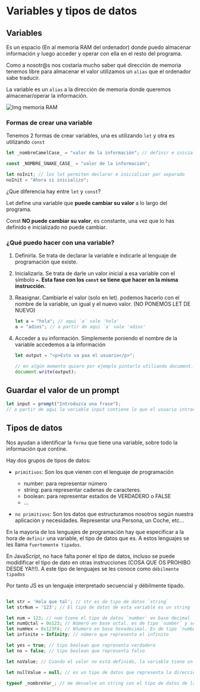 # Variables y tipos de datos

## Variables

Es un espacio (En al memoria RAM del ordenador) donde puedo almacenar información y luego acceder y operar con ella en el resto del programa.

Como a nosotr@s nos costaría mucho saber qué dirección de memoria tenemos libre para almacenar el valor utilizamos un `alias` que el ordenador sabe traducir.

La variable es un `alias` a la dirección de memoria donde queremos almacenar/operar la información.

![Img memoria RAM](https://www.monografias.com/trabajos104/datos-y-variables-fundamentos-programacion/img8.png)

### Formas de crear una variable

Tenemos 2 formas de crear variables, una es utilizando `let` y otra es utilizando `const`

```js
let _nombreCamelCase_ = "valor de la información"; // definir e inicializar en la misma instrucción

const _NOMBRE_SNAKE_CASE_ = "valor de la información";

let noInit; // los let permiten declarar e inicializar por separado
noInit = "Ahora si inicializo";
```

¿Que diferencia hay entre `let` y `const`?

Let define una variable que **puede cambiar su valor** a lo largo del programa.

Const **NO puede cambiar su valor**, es constante, una vez que lo has definido e inicializado no puede cambiar.

### ¿Qué puedo hacer con una variable?

1. Definirla. Se trata de declarar la variable e indicarle al lenguaje de programación que existe.
2. Inicializarla. Se trata de darle un valor inicial a esa variable con el símbolo `=`.
   **Esta fase con los `const` se tiene que hacer en la misma instrucción.**
3. Reasignar. Cambiarle el valor (solo en let). podemos hacerlo con el nombre de la variable, un igual y el nuevo valor. (NO PONEMOS LET DE NUEVO)

   ```js
   let a = "hola"; // aqui `a` vale 'hola'
   a = "adios"; // a partir de aqui `a` vale 'adios'
   ```

4. Acceder a su información. Simplemente poniendo el nombre de la variable accedemos a la información

   ```js
   let output = "<p>Esto va paa el usuario</p>";

   // en algún momento quiero por ejemplo pintarlo utiliando document.write
   document.write(output);
   ```

## Guardar el valor de un prompt

```js
let input = prompt("Introduzca una frase");
// a partir de aqui la variable input contiene lo que el usuario introdujo
```

## Tipos de datos

Nos ayudan a identificar la `forma` que tiene una variable, sobre todo la información que contine.

Hay dos grupos de tipos de datos:

- `primitivos`: Son los que vienen con el lenguaje de programación
  - number: para representar número
  - string: para representar cadenas de caracteres.
  - boolean: para representar estados de VERDADERO o FALSE
  - ...

- `no primitivos`: Son los datos que estructuramos nosotros según nuestra aplicación y necesidades. Representar una Persona, un Coche, etc...

En la mayoría de los lenguajes de programación hay que especificar a la hora de `definir` una variable, el tipo de datos que es. A estos lenguajes se les llama `fuertemente tipados`.

En JavaScript, no hace falta poner el tipo de datos, incluso se puede modidificar el tipo de dato en otras instrucciones (COSA QUE OS PROHIBO DESDE YA!!!). A este tipo de lenguajes se les conoce como `débilmente tipados`

Por tanto JS es un lenguaje interpretado secuencial y débilmente tipado.

```js

let str = 'Hola que tal'; // str es de tipo de datos `string`
let strNum = '123'; // El tipo de datos de esta variable es un string

let num = 123; // num tiene el tipo de datos `number` en base decimal
let numOctal = 0o123; // Número en base octal. es de tipo `number` y sería el 83 en decimal
let numHex = 0x123FA; // Nñumero en base hexadecimal. Es de tipo `number` y sería 74746
let infinite = Infinity; // número que representa el infinito

let yes = true; // tipo boolean que representa verdadero
let no = false; // tipo boolean que representa falso

let noValue; // Cuando el valor no está definido, la variable tiene un tipo de datos `undefined`

let nullValue = null; // es un tipo de datos que representa la dirección 0x0 de la memoria RAM

typeof _nombreVar_; // me devuelve un string con el típo de datos de la variable que hemos puesto

```
